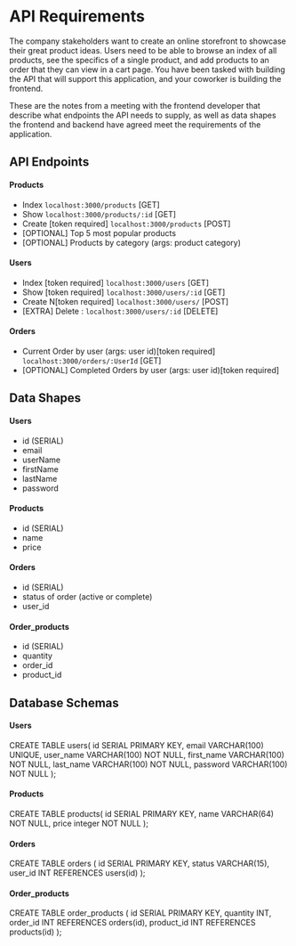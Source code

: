 # API Requirements

The company stakeholders want to create an online storefront to showcase their great product ideas. Users need to be able to browse an index of all products, see the specifics of a single product, and add products to an order that they can view in a cart page. You have been tasked with building the API that will support this application, and your coworker is building the frontend.

These are the notes from a meeting with the frontend developer that describe what endpoints the API needs to supply, as well as data shapes the frontend and backend have agreed meet the requirements of the application.

## API Endpoints

#### Products

-   Index `localhost:3000/products` [GET]
-   Show `localhost:3000/products/:id` [GET]
-   Create [token required] `localhost:3000/products` [POST]
-   [OPTIONAL] Top 5 most popular products
-   [OPTIONAL] Products by category (args: product category)

#### Users

-   Index [token required] `localhost:3000/users` [GET]
-   Show [token required] `localhost:3000/users/:id` [GET]
-   Create N[token required] `localhost:3000/users/` [POST]
-   [EXTRA] Delete : `localhost:3000/users/:id` [DELETE]

#### Orders

-   Current Order by user (args: user id)[token required] `localhost:3000/orders/:UserId` [GET]
-   [OPTIONAL] Completed Orders by user (args: user id)[token required]

## Data Shapes

#### Users

-   id (SERIAL)
-   email
-   userName
-   firstName
-   lastName
-   password

#### Products

-   id (SERIAL)
-   name
-   price

#### Orders

-   id (SERIAL)
-   status of order (active or complete)
-   user_id

#### Order_products

-   id (SERIAL)
-   quantity
-   order_id
-   product_id

## Database Schemas

#### Users

CREATE TABLE users(
id SERIAL PRIMARY KEY,
email VARCHAR(100) UNIQUE,
user_name VARCHAR(100) NOT NULL,
first_name VARCHAR(100) NOT NULL,
last_name VARCHAR(100) NOT NULL,
password VARCHAR(100) NOT NULL
);

#### Products

CREATE TABLE products(
id SERIAL PRIMARY KEY,
name VARCHAR(64) NOT NULL,
price integer NOT NULL
);

#### Orders

CREATE TABLE orders (
id SERIAL PRIMARY KEY,
status VARCHAR(15),
user_id INT REFERENCES users(id)
);

#### Order_products

CREATE TABLE order_products (
id SERIAL PRIMARY KEY,
quantity INT,
order_id INT REFERENCES orders(id),
product_id INT REFERENCES products(id)
);
